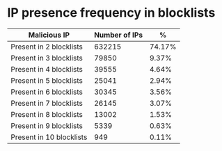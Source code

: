 # IP presence frequency in blocklists
| Malicious IP | Number of IPs | % |
|----|----|----|
| Present in 2 blocklists | 632215 | 74.17% |
| Present in 3 blocklists | 79850 | 9.37% |
| Present in 4 blocklists | 39555 | 4.64% |
| Present in 5 blocklists | 25041 | 2.94% |
| Present in 6 blocklists | 30345 | 3.56% |
| Present in 7 blocklists | 26145 | 3.07% |
| Present in 8 blocklists | 13002 | 1.53% |
| Present in 9 blocklists | 5339 | 0.63% |
| Present in 10 blocklists | 949 | 0.11% |

